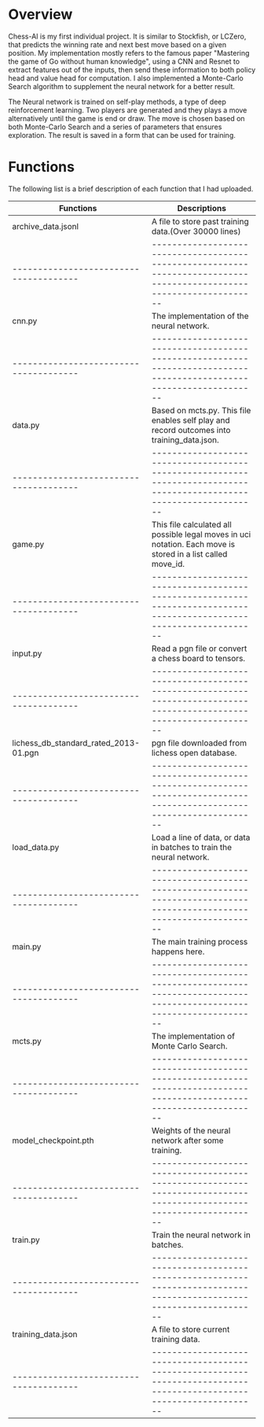 # Overview
Chess-AI is my first individual project. It is similar to Stockfish, or LCZero, that predicts the winning rate and next best move based on a given position.
My implementation mostly refers to the famous paper "Mastering the game of Go without human knowledge", using a CNN and Resnet to extract features out of the inputs,
then send these information to both policy head and value head for computation. I also implemented a Monte-Carlo Search algorithm to supplement the neural network for a better result.

The Neural network is trained on self-play methods, a type of deep reinforcement learning. Two players are generated and they plays a move alternatively until the game is end or draw. 
The move is chosen based on both Monte-Carlo Search and a series of parameters that ensures exploration. The result is saved in a form that can be used for training.

# Functions
The following list is a brief description of each function that I had uploaded.

|Functions                             |Descriptions                                                                                                        |
|--------------------------------------|--------------------------------------------------------------------------------------------------------------------|
|archive_data.jsonl                    |A file to store past training data.(Over 30000 lines)                                                               |
|--------------------------------------|--------------------------------------------------------------------------------------------------------------------|
|cnn.py                                |The implementation of the neural network.                                                                           |
|--------------------------------------|--------------------------------------------------------------------------------------------------------------------|
|data.py                               |Based on mcts.py. This file enables self play and record outcomes into training_data.json.                          |
|--------------------------------------|--------------------------------------------------------------------------------------------------------------------|
|game.py                               |This file calculated all possible legal moves in uci notation. Each move is stored in a list called move_id.        |
|--------------------------------------|--------------------------------------------------------------------------------------------------------------------|
|input.py                              |Read a pgn file or convert a chess board to tensors.                                                                |
|--------------------------------------|--------------------------------------------------------------------------------------------------------------------|
|lichess_db_standard_rated_2013-01.pgn |pgn file downloaded from lichess open database.                                                                     |
|--------------------------------------|--------------------------------------------------------------------------------------------------------------------|
|load_data.py                          |Load a line of data, or data in batches to train the neural network.                                                |
|--------------------------------------|--------------------------------------------------------------------------------------------------------------------|  
|main.py                               |The main training process happens here.                                                                             |
|--------------------------------------|--------------------------------------------------------------------------------------------------------------------|
|mcts.py                               |The implementation of Monte Carlo Search.                                                                           |
|--------------------------------------|--------------------------------------------------------------------------------------------------------------------|
|model_checkpoint.pth                  |Weights of the neural network after some training.                                                                  |
|--------------------------------------|--------------------------------------------------------------------------------------------------------------------|
|train.py                              |Train the neural network in batches.                                                                                |
|--------------------------------------|--------------------------------------------------------------------------------------------------------------------|
|training_data.json                    |A file to store current training data.                                                                              |
|--------------------------------------|--------------------------------------------------------------------------------------------------------------------|
